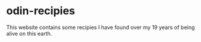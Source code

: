 # odin-recipies


This website contains some recipies I have found over my 19 years of being alive on this earth.